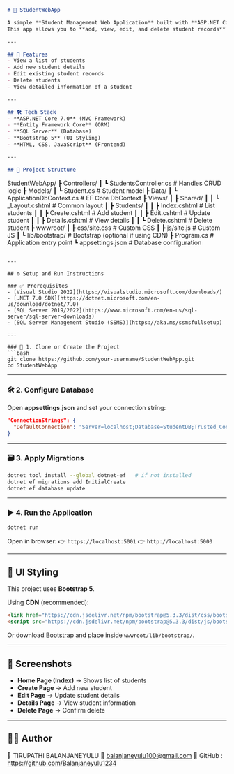 ```markdown
# 📘 StudentWebApp

A simple **Student Management Web Application** built with **ASP.NET Core MVC** and **Entity Framework Core**.  
This app allows you to **add, view, edit, and delete student records** in a SQL Server database.  

---

## 🚀 Features
- View a list of students  
- Add new student details  
- Edit existing student records  
- Delete students  
- View detailed information of a student  

---

## 🛠️ Tech Stack
- **ASP.NET Core 7.0** (MVC Framework)  
- **Entity Framework Core** (ORM)  
- **SQL Server** (Database)  
- **Bootstrap 5** (UI Styling)  
- **HTML, CSS, JavaScript** (Frontend)  

---

## 📂 Project Structure
```

StudentWebApp/
┣ Controllers/
┃ ┗ StudentsController.cs        # Handles CRUD logic
┣ Models/
┃ ┗ Student.cs                   # Student model
┣ Data/
┃ ┗ ApplicationDbContext.cs      # EF Core DbContext
┣ Views/
┃ ┣ Shared/
┃ ┃ ┗ \_Layout.cshtml             # Common layout
┃ ┣ Students/
┃ ┃ ┣ Index.cshtml               # List students
┃ ┃ ┣ Create.cshtml              # Add student
┃ ┃ ┣ Edit.cshtml                # Update student
┃ ┃ ┣ Details.cshtml             # View details
┃ ┃ ┗ Delete.cshtml              # Delete student
┣ wwwroot/
┃ ┣ css/site.css                 # Custom CSS
┃ ┣ js/site.js                   # Custom JS
┃ ┗ lib/bootstrap/               # Bootstrap (optional if using CDN)
┣ Program.cs                     # Application entry point
┗ appsettings.json                # Database configuration

````

---

## ⚙️ Setup and Run Instructions

### ✅ Prerequisites
- [Visual Studio 2022](https://visualstudio.microsoft.com/downloads/)  
- [.NET 7.0 SDK](https://dotnet.microsoft.com/en-us/download/dotnet/7.0)  
- [SQL Server 2019/2022](https://www.microsoft.com/en-us/sql-server/sql-server-downloads)  
- [SQL Server Management Studio (SSMS)](https://aka.ms/ssmsfullsetup)  

---

### 🔧 1. Clone or Create the Project
```bash
git clone https://github.com/your-username/StudentWebApp.git
cd StudentWebApp
````

---

### 🛠️ 2. Configure Database

Open **appsettings.json** and set your connection string:

```json
"ConnectionStrings": {
  "DefaultConnection": "Server=localhost;Database=StudentDB;Trusted_Connection=True;TrustServerCertificate=True;"
}
```

---

### 🗃️ 3. Apply Migrations

```bash
dotnet tool install --global dotnet-ef   # if not installed
dotnet ef migrations add InitialCreate
dotnet ef database update
```

---

### ▶️ 4. Run the Application

```bash
dotnet run
```

Open in browser:
👉 `https://localhost:5001`
👉 `http://localhost:5000`

---

## 🎨 UI Styling

This project uses **Bootstrap 5**.

Using **CDN** (recommended):

```html
<link href="https://cdn.jsdelivr.net/npm/bootstrap@5.3.3/dist/css/bootstrap.min.css" rel="stylesheet">
<script src="https://cdn.jsdelivr.net/npm/bootstrap@5.3.3/dist/js/bootstrap.bundle.min.js"></script>
```

Or download [Bootstrap](https://getbootstrap.com/docs/5.3/getting-started/download/) and place inside `wwwroot/lib/bootstrap/`.

---

## 📸 Screenshots

* **Home Page (Index)** → Shows list of students
* **Create Page** → Add new student
* **Edit Page** → Update student details
* **Details Page** → View student information
* **Delete Page** → Confirm delete

---

## 🧑‍💻 Author

👤 TIRUPATHI BALANJANEYULU 
📧 balanjaneyulu100@gmail.com
🔗 GitHub : https://github.com/Balanjaneyulu1234
